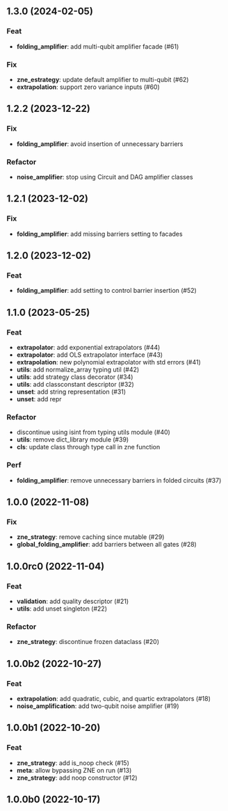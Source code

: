 ## 1.3.0 (2024-02-05)

### Feat

- **folding_amplifier**: add multi-qubit amplifier facade (#61)

### Fix

- **zne_estrategy**: update default amplifier to multi-qubit (#62)
- **extrapolation**: support zero variance inputs (#60)

## 1.2.2 (2023-12-22)

### Fix

- **folding_amplifier**: avoid insertion of unnecessary barriers

### Refactor

- **noise_amplifier**: stop using Circuit and DAG amplifier classes

## 1.2.1 (2023-12-02)

### Fix

- **folding_amplifier**: add missing barriers setting to facades

## 1.2.0 (2023-12-02)

### Feat

- **folding_amplifier**: add setting to control barrier insertion (#52)

## 1.1.0 (2023-05-25)

### Feat

- **extrapolator**: add exponential extrapolators (#44)
- **extrapolator**: add OLS extrapolator interface (#43)
- **extrapolation**: new polynomial extrapolator with std errors (#41)
- **utils**: add normalize_array typing util (#42)
- **utils**: add strategy class decorator (#34)
- **utils**: add classconstant descriptor (#32)
- **unset**: add string representation (#31)
- **unset**: add repr

### Refactor

- discontinue using isint from typing utils module (#40)
- **utils**: remove dict_library module (#39)
- **cls**: update class through type call in zne function

### Perf

- **folding_amplifier**: remove unnecessary barriers in folded circuits (#37)

## 1.0.0 (2022-11-08)

### Fix

- **zne_strategy**: remove caching since mutable (#29)
- **global_folding_amplifier**: add barriers between all gates (#28)

## 1.0.0rc0 (2022-11-04)

### Feat

- **validation**: add quality descriptor (#21)
- **utils**: add unset singleton (#22)

### Refactor

- **zne_strategy**: discontinue frozen dataclass (#20)

## 1.0.0b2 (2022-10-27)

### Feat

- **extrapolation**: add quadratic, cubic, and quartic extrapolators (#18)
- **noise_amplification**: add two-qubit noise amplifier (#19)

## 1.0.0b1 (2022-10-20)

### Feat

- **zne_strategy**: add is_noop check (#15)
- **meta**: allow bypassing ZNE on run (#13)
- **zne_strategy**: add noop constructor (#12)

## 1.0.0b0 (2022-10-17)
